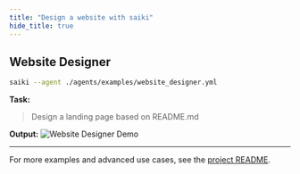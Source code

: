 ```yaml
---
title: "Design a website with saiki"
hide_title: true
---
```


## Website Designer

```bash
saiki --agent ./agents/examples/website_designer.yml
```

**Task:**
> Design a landing page based on README.md

**Output:**
![Website Designer Demo](/assets/website_demo.gif)

---

For more examples and advanced use cases, see the [project README](https://github.com/truffle-ai/saiki#examples--demos). 